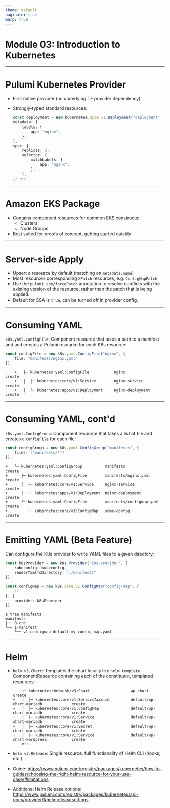 ```yaml
---
theme: default
paginate: true
marp: true
---
```


# **Module 03: Introduction to Kubernetes**

---

# Pulumi Kubernetes Provider

* First native provider (no underlying TF provider dependency)
* Strongly-typed standard resources:

    ```typescript
    const deployment = new kubernetes.apps.v1.Deployment("deployment", {
    metadata: {
        labels: {
            app: "nginx",
        },
    },
    spec: {
        replicas: 3,
        selector: {
            matchLabels: {
                app: "nginx",
            },
        },
    // etc.
    ```

---

# Amazon EKS Package

* Contains component resources for common EKS constructs:
  * Clusters
  * Node Groups
* Best suited for proofs of concept, getting started quickly

---

# Server-side Apply

* Upsert a resource by default (matching on `metadata.name`)
* Most resources corresponding `XPatch` resources, e.g. `ConfigMapPatch`
* Use the `pulumi.com/forcePatch` annotation to resolve conflicts with the existing version of the resource, rather than the patch that is being applied.
* Default for SSA is `true`, can be turned off in provider config.

---

# Consuming YAML

`k8s.yaml.ConfigFile`: Component resource that takes a path to a manifest and and creates a Pulumi resource for each K8s resource:

```typescript
const configFile = new k8s.yaml.ConfigFile("nginx", {
    file: "manifests/nginx.yaml"
});
```

```text
    +   ├─ kubernetes:yaml:ConfigFile           nginx                       create     
    +   │  ├─ kubernetes:core/v1:Service        nginx-service               create     
    +   │  └─ kubernetes:apps/v1:Deployment     nginx-deployment            create 
```

---

# Consuming YAML, cont'd

`k8s.yaml.ConfigGroup`: Component resource that takes a list of file and creates a `ConfigFile` for each file:

```typescript
const configGroup = new k8s.yaml.ConfigGroup("manifests", {
    files: ["manifests/*"]
});
```

```text
+   └─ kubernetes:yaml:ConfigGroup          manifests                   create     
+      ├─ kubernetes:yaml:ConfigFile        manifests/nginx.yaml        create     
+      │  ├─ kubernetes:core/v1:Service     nginx-service               create     
+      │  └─ kubernetes:apps/v1:Deployment  nginx-deployment            create     
+      └─ kubernetes:yaml:ConfigFile        manifests/configmap.yaml    create     
+         └─ kubernetes:core/v1:ConfigMap   some-config                 create     

```

---

# Emitting YAML (Beta Feature)

Can configure the K8s provider to write YAML files to a given directory:

```typescript
const k8sProvider = new k8s.Provider("k8s-provider", {
    kubeconfig: kubeconfig,
    renderYamlToDirectory: "./manifests"
});

const configMap = new k8s.core.v1.ConfigMap("config-map", {
    // ...
}, {
    provider: k8sProvider
});
```

```text
$ tree manifests
manifests
├── 0-crd
└── 1-manifest
    └── v1-configmap-default-my-config-map.yaml
```

---

# Helm

* `helm.v3.Chart`: Templates the chart locally like `helm template`. ComponentResource containing each of the constituent, templated resources:

    ```text
        ├─ kubernetes:helm.sh/v3:Chart                  wp-chart                             create      
    +   │  ├─ kubernetes:core/v1:ServiceAccount         default/wp-chart-mariadb             create      
    +   │  ├─ kubernetes:core/v1:ConfigMap              default/wp-chart-mariadb             create      
    +   │  ├─ kubernetes:core/v1:Service                default/wp-chart-mariadb             create      
    +   │  ├─ kubernetes:core/v1:Secret                 default/wp-chart-mariadb             create      
    +   │  ├─ kubernetes:core/v1:Service                default/wp-chart-wordpress           create
        etc.
    ```

* `helm.v3.Release`: Single resource, full functionality of Helm CLI (hooks, etc.)
* Guide: <https://www.pulumi.com/registry/packages/kubernetes/how-to-guides/choosing-the-right-helm-resource-for-your-use-case/#limitations>
* Additional Helm Release options: <https://www.pulumi.com/registry/packages/kubernetes/api-docs/provider/#helmreleasesettings>
